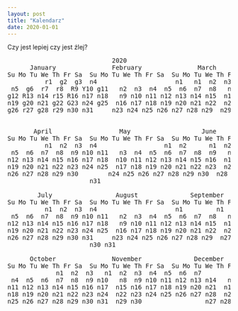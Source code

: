 ```yaml
---
layout: post
title: "Kalendarz"
date: 2020-01-01
---
```


Czy jest lepiej czy jest źlej?

<style>
.bigred{background-color:red}
.red{background-color:#ffaaaa}
.green{background-color:green}
.smallgreen{background-color:#aaffaa}
.redandgreen{background-image: linear-gradient(to bottom right, #ffaaaa 0%, #ffaaaa 50%, green 50%, green 100%);}
</style>
<pre>
                            2020
      January               February               March          
Su Mo Tu We Th Fr Sa  Su Mo Tu We Th Fr Sa  Su Mo Tu We Th Fr Sa  
          r1  g2  g3  n4                     n1   n1  n2  n3  n4  n5  n6  n7  
 n5  g6  r7  r8  R9 Y10 g11   n2  n3  n4  n5  n6  n7  n8   n8  n9 n10 n11 n12 n13 n14  
g12 R13 n14 r15 R16 n17 n18   n9 n10 n11 n12 n13 n14 n15  n15 n16 n17 n18 n19 n20 n21  
n19 g20 n21 g22 G23 n24 g25  n16 n17 n18 n19 n20 n21 n22  n22 n23 n24 n25 n26 n27 n28  
g26 r27 g28 r29 n30 n31     n23 n24 n25 n26 n27 n28 n29  n29 n30 n31              
                                                                  

       April                  May                   June          
Su Mo Tu We Th Fr Sa  Su Mo Tu We Th Fr Sa  Su Mo Tu We Th Fr Sa  
          n1  n2  n3  n4                  n1  n2      n1  n2  n3  n4  n5  n6  
 n5  n6  n7  n8  n9 n10 n11   n3  n4  n5  n6  n7  n8  n9   n7  n8  n9 n10 n11 n12 n13  
n12 n13 n14 n15 n16 n17 n18  n10 n11 n12 n13 n14 n15 n16  n14 n15 n16 n17 n18 n19 n20  
n19 n20 n21 n22 n23 n24 n25  n17 n18 n19 n20 n21 n22 n23  n21 n22 n23 n24 n25 n26 n27  
n26 n27 n28 n29 n30        n24 n25 n26 n27 n28 n29 n30  n28 n29 n30              
                      n31                                          

        July                 August              September        
Su Mo Tu We Th Fr Sa  Su Mo Tu We Th Fr Sa  Su Mo Tu We Th Fr Sa  
          n1  n2  n3  n4                     n1         n1  n2  n3  n4  n5  
 n5  n6  n7  n8  n9 n10 n11   n2  n3  n4  n5  n6  n7  n8   n6  n7  n8  n9 n10 n11 n12  
n12 n13 n14 n15 n16 n17 n18   n9 n10 n11 n12 n13 n14 n15  n13 n14 n15 n16 n17 n18 n19  
n19 n20 n21 n22 n23 n24 n25  n16 n17 n18 n19 n20 n21 n22  n20 n21 n22 n23 n24 n25 n26  
n26 n27 n28 n29 n30 n31     n23 n24 n25 n26 n27 n28 n29  n27 n28 n29 n30           
                      n30 n31                                       

      October               November              December        
Su Mo Tu We Th Fr Sa  Su Mo Tu We Th Fr Sa  Su Mo Tu We Th Fr Sa  
             n1  n2  n3   n1  n2  n3  n4  n5  n6  n7         n1  n2  n3  n4  n5  
 n4  n5  n6  n7  n8  n9 n10   n8  n9 n10 n11 n12 n13 n14   n6  n7  n8  n9 n10 n11 n12  
n11 n12 n13 n14 n15 n16 n17  n15 n16 n17 n18 n19 n20 n21  n13 n14 n15 n16 n17 n18 n19  
n18 n19 n20 n21 n22 n23 n24  n22 n23 n24 n25 n26 n27 n28  n20 n21 n22 n23 n24 n25 n26  
n25 n26 n27 n28 n29 n30 n31  n29 n30                 n27 n28 n29 n30 n31     
</pre>
<script>
var it = document.querySelectorAll('pre')[0].innerText;
it = it.replace(/n(\d+)/g, '<span class="n">$1</span>');
it = it.replace(/r(\d+)/g, '<span class="red">$1</span>');
it = it.replace(/R(\d+)/g, '<span class="bigred">$1</span>');
it = it.replace(/g(\d+)/g, '<span class="green">$1</span>');
it = it.replace(/G(\d+)/g, '<span class="smallgreen">$1</span>');
it = it.replace(/Y(\d+)/g, '<span class="redandgreen">$1</span>');
document.querySelectorAll('pre')[0].innerHTML = it;
</script>
